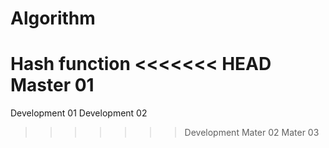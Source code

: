 # Algorithm
Hash function
<<<<<<< HEAD
Master 01
=======
Development 01
Development 02

>>>>>>> Development
Mater 02
Mater 03